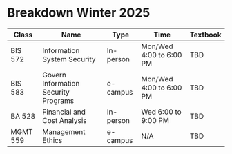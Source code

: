 # Breakdown Winter 2025

| Class | Name | Type | Time | Textbook |
|-------|------|------|------|----------|
| BIS 572 | Information System Security | In-person | Mon/Wed 4:00 to 6:00 PM | TBD |
| BIS 583 | Govern Information Security Programs | e-campus | Mon/Wed 4:00 to 6:00 PM | TBD |
| BA 528 | Financial and Cost Analysis | In-person | Wed 6:00 to 9:00 PM | TBD |
| MGMT 559 | Management Ethics | e-campus | N/A | TBD |